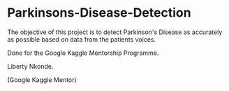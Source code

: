 # Parkinsons-Disease-Detection
The objective of this project is to detect Parkinson's Disease as accurately as possible based on data from the patients voices.

Done for the Google Kaggle Mentorship Programme.




Liberty Nkonde.

(Google Kaggle Mentor) 
